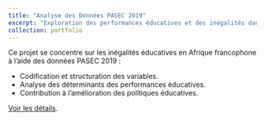```yaml
---
title: "Analyse des Données PASEC 2019"
excerpt: "Exploration des performances éducatives et des inégalités dans les systèmes éducatifs d’Afrique francophone.<br/><img src='/images/passec_figure/Facet_Distribution_MATHS_PV5.png'>"
collection: portfolio
---
```


Ce projet se concentre sur les inégalités éducatives en Afrique francophone à l’aide des données PASEC 2019 :

- Codification et structuration des variables.
- Analyse des déterminants des performances éducatives.
- Contribution à l’amélioration des politiques éducatives.

[Voir les détails](https://lienverslerapport.com).

